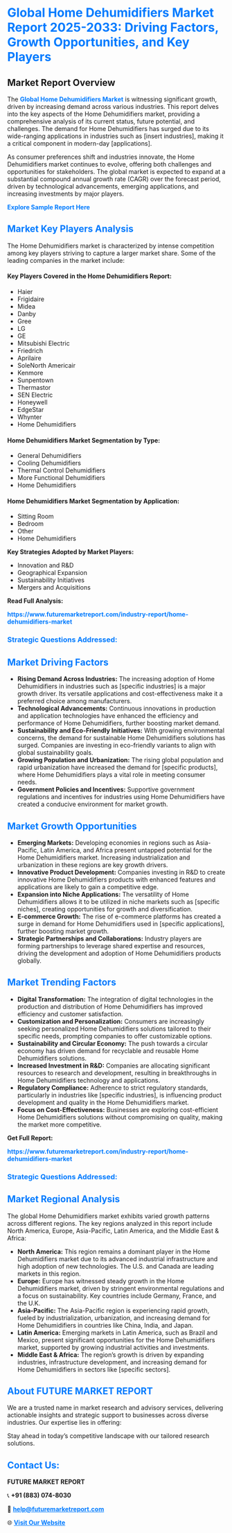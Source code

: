 <h1 style="color: #007BFF;">Global Home Dehumidifiers Market Report 2025-2033: Driving Factors, Growth Opportunities, and Key Players</h1>

<section id="overview">
<h2>Market Report Overview</h2>
<p>The <a href="https://www.futuremarketreport.com/industry-report/home-dehumidifiers-market" style="color: #007BFF; text-decoration: none;"><strong>Global Home Dehumidifiers Market</strong></a> is witnessing significant growth, driven by increasing demand across various industries. This report delves into the key aspects of the Home Dehumidifiers market, providing a comprehensive analysis of its current status, future potential, and challenges. The demand for Home Dehumidifiers has surged due to its wide-ranging applications in industries such as [insert industries], making it a critical component in modern-day [applications].</p>
<p>As consumer preferences shift and industries innovate, the Home Dehumidifiers market continues to evolve, offering both challenges and opportunities for stakeholders. The global market is expected to expand at a substantial compound annual growth rate (CAGR) over the forecast period, driven by technological advancements, emerging applications, and increasing investments by major players.</p>
</section>

<section id="overview">
<p><a href="https://www.futuremarketreport.com/request-sample/reportId=110147" style="color: #007BFF; text-decoration: none;"><strong>Explore Sample Report Here</strong></a></p>
</section>

<section id="key-players">
<h2 style="color: #007BFF;">Market Key Players Analysis</h2>
<p>The Home Dehumidifiers market is characterized by intense competition among key players striving to capture a larger market share. Some of the leading companies in the market include:</p>
<h4>Key Players Covered in the Home Dehumidifiers Report:</h4>
<ul><li>Haier</li><li>Frigidaire</li><li>Midea</li><li>Danby</li><li>Gree</li><li>LG</li><li>GE</li><li>Mitsubishi Electric</li><li>Friedrich</li><li>Aprilaire</li><li>SoleNorth Americair</li><li>Kenmore</li><li>Sunpentown</li><li>Thermastor</li><li>SEN Electric</li><li>Honeywell</li><li>EdgeStar</li><li>Whynter</li><li>Home Dehumidifiers</li></ul>
<h4>Home Dehumidifiers Market Segmentation by Type:</h4>
<ul><li>General Dehumidifiers</li><li>Cooling Dehumidifiers</li><li>Thermal Control Dehumidifiers</li><li>More Functional Dehumidifiers</li><li>Home Dehumidifiers</li></ul>

<h4>Home Dehumidifiers Market Segmentation by Application:</h4>
<ul><li>Sitting Room</li><li>Bedroom</li><li>Other</li><li>Home Dehumidifiers</li></ul>
<p><strong>Key Strategies Adopted by Market Players:</strong></p>
<ul>
<li>Innovation and R&D</li>
<li>Geographical Expansion</li>
<li>Sustainability Initiatives</li>
<li>Mergers and Acquisitions</li>
</ul>
</section>

<section>
<p><strong>Read Full Analysis: </strong></p><a href="https://www.futuremarketreport.com/industry-report/home-dehumidifiers-market" style="color: #007BFF; text-decoration: none;"><strong>https://www.futuremarketreport.com/industry-report/home-dehumidifiers-market</strong></a>
<h3 style="color: #007BFF;">Strategic Questions Addressed:</h3>
</section>

<section id="driving-factors">
<h2 style="color: #007BFF;">Market Driving Factors</h2>
<ul>
<li><strong>Rising Demand Across Industries:</strong> The increasing adoption of Home Dehumidifiers in industries such as [specific industries] is a major growth driver. Its versatile applications and cost-effectiveness make it a preferred choice among manufacturers.</li>
<li><strong>Technological Advancements:</strong> Continuous innovations in production and application technologies have enhanced the efficiency and performance of Home Dehumidifiers, further boosting market demand.</li>
<li><strong>Sustainability and Eco-Friendly Initiatives:</strong> With growing environmental concerns, the demand for sustainable Home Dehumidifiers solutions has surged. Companies are investing in eco-friendly variants to align with global sustainability goals.</li>
<li><strong>Growing Population and Urbanization:</strong> The rising global population and rapid urbanization have increased the demand for [specific products], where Home Dehumidifiers plays a vital role in meeting consumer needs.</li>
<li><strong>Government Policies and Incentives:</strong> Supportive government regulations and incentives for industries using Home Dehumidifiers have created a conducive environment for market growth.</li>
</ul>
</section>

<section id="growth-opportunities">
<h2 style="color: #007BFF;">Market Growth Opportunities</h2>
<ul>
<li><strong>Emerging Markets:</strong> Developing economies in regions such as Asia-Pacific, Latin America, and Africa present untapped potential for the Home Dehumidifiers market. Increasing industrialization and urbanization in these regions are key growth drivers.</li>
<li><strong>Innovative Product Development:</strong> Companies investing in R&D to create innovative Home Dehumidifiers products with enhanced features and applications are likely to gain a competitive edge.</li>
<li><strong>Expansion into Niche Applications:</strong> The versatility of Home Dehumidifiers allows it to be utilized in niche markets such as [specific niches], creating opportunities for growth and diversification.</li>
<li><strong>E-commerce Growth:</strong> The rise of e-commerce platforms has created a surge in demand for Home Dehumidifiers used in [specific applications], further boosting market growth.</li>
<li><strong>Strategic Partnerships and Collaborations:</strong> Industry players are forming partnerships to leverage shared expertise and resources, driving the development and adoption of Home Dehumidifiers products globally.</li>
</ul>
</section>

<section id="trending-factors">
<h2 style="color: #007BFF;">Market Trending Factors</h2>
<ul>
<li><strong>Digital Transformation:</strong> The integration of digital technologies in the production and distribution of Home Dehumidifiers has improved efficiency and customer satisfaction.</li>
<li><strong>Customization and Personalization:</strong> Consumers are increasingly seeking personalized Home Dehumidifiers solutions tailored to their specific needs, prompting companies to offer customizable options.</li>
<li><strong>Sustainability and Circular Economy:</strong> The push towards a circular economy has driven demand for recyclable and reusable Home Dehumidifiers solutions.</li>
<li><strong>Increased Investment in R&D:</strong> Companies are allocating significant resources to research and development, resulting in breakthroughs in Home Dehumidifiers technology and applications.</li>
<li><strong>Regulatory Compliance:</strong> Adherence to strict regulatory standards, particularly in industries like [specific industries], is influencing product development and quality in the Home Dehumidifiers market.</li>
<li><strong>Focus on Cost-Effectiveness:</strong> Businesses are exploring cost-efficient Home Dehumidifiers solutions without compromising on quality, making the market more competitive.</li>
</ul>
</section>

<section>
<p><strong>Get Full Report: </strong></p><a href="https://www.futuremarketreport.com/industry-report/home-dehumidifiers-market" style="color: #007BFF; text-decoration: none;"><strong>https://www.futuremarketreport.com/industry-report/home-dehumidifiers-market</strong></a>
<h3 style="color: #007BFF;">Strategic Questions Addressed:</h3>
</section>


<section id="regional-analysis">
<h2 style="color: #007BFF;">Market Regional Analysis</h2>
<p>The global Home Dehumidifiers market exhibits varied growth patterns across different regions. The key regions analyzed in this report include North America, Europe, Asia-Pacific, Latin America, and the Middle East & Africa:</p>
<ul>
<li><strong>North America:</strong> This region remains a dominant player in the Home Dehumidifiers market due to its advanced industrial infrastructure and high adoption of new technologies. The U.S. and Canada are leading markets in this region.</li>
<li><strong>Europe:</strong> Europe has witnessed steady growth in the Home Dehumidifiers market, driven by stringent environmental regulations and a focus on sustainability. Key countries include Germany, France, and the U.K.</li>
<li><strong>Asia-Pacific:</strong> The Asia-Pacific region is experiencing rapid growth, fueled by industrialization, urbanization, and increasing demand for Home Dehumidifiers in countries like China, India, and Japan.</li>
<li><strong>Latin America:</strong> Emerging markets in Latin America, such as Brazil and Mexico, present significant opportunities for the Home Dehumidifiers market, supported by growing industrial activities and investments.</li>
<li><strong>Middle East & Africa:</strong> The region’s growth is driven by expanding industries, infrastructure development, and increasing demand for Home Dehumidifiers in sectors like [specific sectors].</li>
</ul>
</section>

<footer>
<h2 style="color: #007BFF;">About FUTURE MARKET REPORT</h2>
<p>We are a trusted name in market research and advisory services, delivering actionable insights and strategic support to businesses across diverse industries. Our expertise lies in offering:</p>

<p>Stay ahead in today’s competitive landscape with our tailored research solutions.</p>

<h2 style="color: #007BFF;">Contact Us:</h2>
<p><strong>FUTURE MARKET REPORT</strong></p>
<p>📞 <strong>+91 (883) 074-8030</strong></p>
<p>📧 <strong><a href="mailto:help@futuremarketreport.com" style="color: #007BFF;">help@futuremarketreport.com</a></strong></p>
<p>🌐 <strong><a href="https://www.futuremarketreport.com/" style="color: #007BFF;">Visit Our Website</a></strong></p>
</footer>